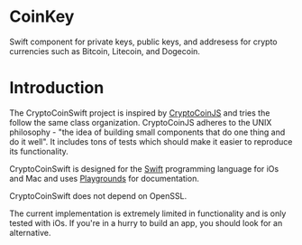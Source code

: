 CoinKey
=======
Swift component for private keys, public keys, and addresess for crypto currencies such as Bitcoin, Litecoin, and Dogecoin.

Introduction
============
The CryptoCoinSwift project is inspired by [CryptoCoinJS](http://cryptocoinjs.com) and tries the follow the same class organization. CryptoCoinJS adheres to the UNIX philosophy - "the idea of building small components that do one thing and do it well". It includes tons of tests which should make it easier to reproduce its functionality.

CryptoCoinSwift is designed for the [Swift](https://developer.apple.com/swift/) programming language for iOs and Mac and uses [Playgrounds](https://developer.apple.com/library/prerelease/ios/recipes/xcode_help-source_editor/ExploringandEvaluatingSwiftCodeinaPlayground/ExploringandEvaluatingSwiftCodeinaPlayground.html) for documentation.

CryptoCoinSwift does not depend on OpenSSL.

The current implementation is extremely limited in functionality and is only tested with iOs. If you're in a hurry to build an app, you should look for an alternative.
